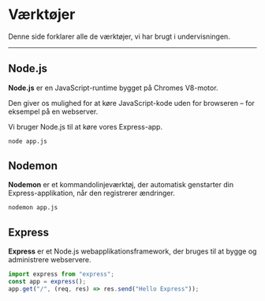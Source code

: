 # Værktøjer

Denne side forklarer alle de værktøjer, vi har brugt i undervisningen.

---

## Node.js

**Node.js** er en JavaScript-runtime bygget på Chromes V8-motor.

Den giver os mulighed for at køre JavaScript-kode uden for browseren – for eksempel på en webserver.

Vi bruger Node.js til at køre vores Express-app.

```bash
node app.js
```

## Nodemon

**Nodemon** er et kommandolinjeværktøj, der automatisk genstarter din Express-applikation, når den registrerer ændringer.

```bash
nodemon app.js
```
## Express

**Express** er et Node.js webapplikationsframework, der bruges til at bygge og administrere webservere.

```javascript
import express from "express";
const app = express();
app.get("/", (req, res) => res.send("Hello Express"));
```